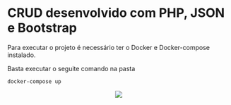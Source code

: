 # CRUD desenvolvido com PHP, JSON e Bootstrap

Para executar o projeto é necessário ter o Docker e Docker-compose instalado.

Basta executar o seguite comando na pasta 
```
docker-compose up
```
<div align="center">
  <img src="https://user-images.githubusercontent.com/70995453/167646122-127a9c3b-416b-48f7-8893-4ca8722437ff.gif">
</div>
